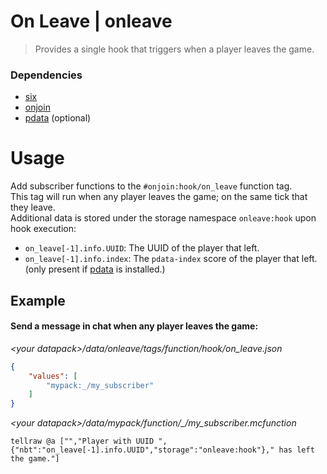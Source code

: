# On Leave | onleave
> Provides a single hook that triggers when a player leaves the game.
### Dependencies
- [six](github.com/sixslime/six)
- [onjoin](github.com/sixslime/onjoin)
- [pdata](github.com/sixslime/onjoin) (optional)

# Usage
Add subscriber functions to the `#onjoin:hook/on_leave` function tag. \
This tag will run when any player leaves the game; on the same tick that they leave. \
Additional data is stored under the storage namespace `onleave:hook` upon hook execution:
- `on_leave[-1].info.UUID`: The UUID of the player that left.
- `on_leave[-1].info.index`: The `pdata-index` score of the player that left. (only present if [pdata](github.com/sixslime/onjoin) is installed.)
## Example
#### Send a message in chat when any player leaves the game:  
*\<your datapack\>/data/onleave/tags/function/hook/on_leave.json*
```json
{
    "values": [
        "mypack:_/my_subscriber"
    ]
}
```
*\<your datapack\>/data/mypack/function/\_/my\_subscriber.mcfunction*
```mcfunction
tellraw @a ["","Player with UUID ",{"nbt":"on_leave[-1].info.UUID","storage":"onleave:hook"}," has left the game."]
```
